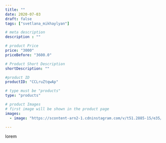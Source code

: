 ```yaml
---
title: ""
date: 2020-07-03
draft: false
tags: ["svetlana_mikhaylyan"]

# meta description
description : ""

# product Price
price: "3000"
priceBefore: "3600.0"

# Product Short Description
shortDescription: ""

#product ID
productID: "CCLruZtqwAp"

# type must be "products"
type: "products"

# product Images
# first image will be shown in the product page
images:
  - image: "https://scontent-arn2-1.cdninstagram.com/v/t51.2885-15/e35/106371401_2732419843657247_2375497521581397070_n.jpg?se=7&tp=1&_nc_ht=scontent-arn2-1.cdninstagram.com&_nc_cat=111&_nc_ohc=ATILR156C7IAX-IpNep&oh=5da543ec836d3e714aea6eee6765d04c&oe=607453B6&ig_cache_key=MjM0NTE2MDMzNTY4MjEwOTQ4MQ%3D%3D.2"

---
```

lorem
